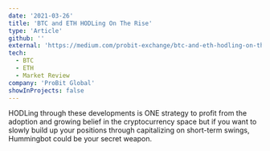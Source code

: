 ```yaml
---
date: '2021-03-26'
title: 'BTC and ETH HODLing On The Rise'
type: 'Article'
github: ''
external: 'https://medium.com/probit-exchange/btc-and-eth-hodling-on-the-rise-3ce79e242731'
tech:
  - BTC
  - ETH
  - Market Review
company: 'ProBit Global'
showInProjects: false
---
```


HODLing through these developments is ONE strategy to profit from the adoption and growing belief in the cryptocurrency space but if you want to slowly build up your positions through capitalizing on short-term swings, Hummingbot could be your secret weapon.
